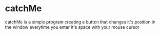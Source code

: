 # catchMe

catchMe is a simple program creating a button that changes it's position in the window everytime you enter it's space with your mouse cursor
